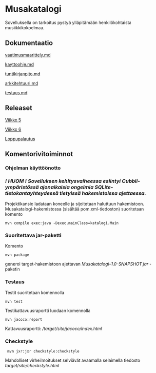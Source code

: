 #  Musakatalogi

Sovelluksella on tarkoitus pystyä ylläpitämään henkilökohtaista musiikkikokoelmaa.

## Dokumentaatio

[vaatimusmaarittely.md](https://github.com/SuloKM/ot-harjoitustyo/tree/master/dokumentaatio/vaatimusmaarittely.md)

[kayttoohje.md](https://github.com/SuloKM/ot-harjoitustyo/tree/master/dokumentaatio/kayttoohje.md)

[tuntikirjanpito.md](https://github.com/SuloKM/ot-harjoitustyo/tree/master/dokumentaatio/tuntikirjanpito.md)

[arkkitehtuuri.md](https://github.com/SuloKM/ot-harjoitustyo/tree/master/dokumentaatio/arkkitehtuuri.md)

[testaus.md](https://github.com/SuloKM/ot-harjoitustyo/tree/master/dokumentaatio/testaus.md)

## Releaset

[Viikko 5](https://github.com/SuloKM/ot-harjoitustyo/releases/tag/viikko5)

[Viikko 6](https://github.com/SuloKM/ot-harjoitustyo/releases/tag/viikko6)

[Loppupalautus](https://github.com/SuloKM/ot-harjoitustyo/releases/tag/loppupalautus)

## Komentorivitoiminnot

### Ohjelman käyttöönotto

### _! HUOM ! Sovelluksen kehitysvaiheessa esiintyi Cubbli-ympäristössä ajonaikaisia ongelmia SQLite-tietokantayhteydessä tietyissä hakemistoissa ajettaessa._

Projektikansio ladataan koneelle ja sijoitetaan haluttuun hakemistoon. Musakatalogi-hakemistossa (sisältää pom.xml-tiedoston) suoritetaan komento

```
mvn compile exec:java -Dexec.mainClass=katalogi.Main
```

### Suoritettava jar-paketti

Komento

```
mvn package
```
generoi target-hakemistoon ajettavan _Musakatalogi-1.0-SNAPSHOT.jar_ -paketin


### Testaus

Testit suoritetaan komennolla

```
mvn test
```

Testikattavuusraportti luodaan komennolla

```
mvn jacoco:report
```

Kattavuusraportti: _/target/site/jacoco/index.html_

### Checkstyle

```
 mvn jxr:jxr checkstyle:checkstyle
```

Mahdolliset virheilmoitukset selviävät avaamalla selaimella tiedosto _target/site/checkstyle.html_
